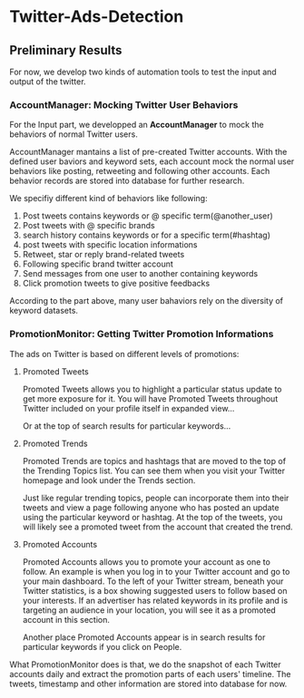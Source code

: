 # Twitter-Ads-Detection


## Preliminary Results

For now, we develop two kinds of automation tools to test the input and output of the twitter.

### AccountManager: Mocking Twitter User Behaviors

For the Input part, we developped an **AccountManager** to mock the behaviors of normal Twitter users. 

AccountManager mantains a list of pre-created Twitter accounts. With the defined user baviors and keyword sets, each account mock the normal user behaviors like posting, retweeting and following other accounts. Each behavior records are stored into database for further research.

We specifiy different kind of behaviors like following:

1. Post tweets contains keywords or @ specific term(@another_user)
2. Post tweets with @ specific brands
3. search history contains keywords or for a specific term(#hashtag)
4. post tweets with specific location informations
5. Retweet, star or reply brand-related tweets
6. Following specific brand twitter account
7. Send messages from one user to another containing keywords
8. Click promotion tweets to give positive feedbacks

According to the part above, many user bahaviors rely on the diversity of keyword datasets.

### PromotionMonitor: Getting Twitter Promotion Informations

The ads on Twitter is based on different levels of promotions:

1. Promoted Tweets

    Promoted Tweets allows you to highlight a particular status update to get more exposure for it. You will have Promoted Tweets throughout Twitter included on your profile itself in expanded view…

    Or at the top of search results for particular keywords…


2. Promoted Trends

    Promoted Trends are topics and hashtags that are moved to the top of the Trending Topics list. You can see them when you visit your Twitter homepage and look under the Trends section.

    Just like regular trending topics, people can incorporate them into their tweets and view a page following anyone who has posted an update using the particular keyword or hashtag. At the top of the tweets, you will likely see a promoted tweet from the account that created the trend.

3. Promoted Accounts

    Promoted Accounts allows you to promote your account as one to follow. An example is when you log in to your Twitter account and go to your main dashboard. To the left of your Twitter stream, beneath your Twitter statistics, is a box showing suggested users to follow based on your interests. If an advertiser has related keywords in its profile and is targeting an audience in your location, you will see it as a promoted account in this section.

    Another place Promoted Accounts appear is in search results for particular keywords if you click on People.

What PromotionMonitor does is that, we do the snapshot of each Twitter accounts daily and extract the promotion parts of each users' timeline. The tweets, timestamp and other information are stored into database for now.
